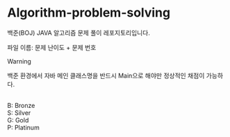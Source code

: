 # Algorithm-problem-solving
백준(BOJ) JAVA 알고리즘 문제 풀이 레포지토리입니다.<br/>

파일 이름: 문제 난이도 + 문제 번호<br/>
> [!WARNING]
> 백준 환경에서 자바 메인 클래스명을 반드시 Main으로 해야만 정상적인 채점이 가능하다.<br>

<br/>
B: Bronze<br/>
S: Silver<br/>
G: Gold<br/>
P: Platinum<br/>

